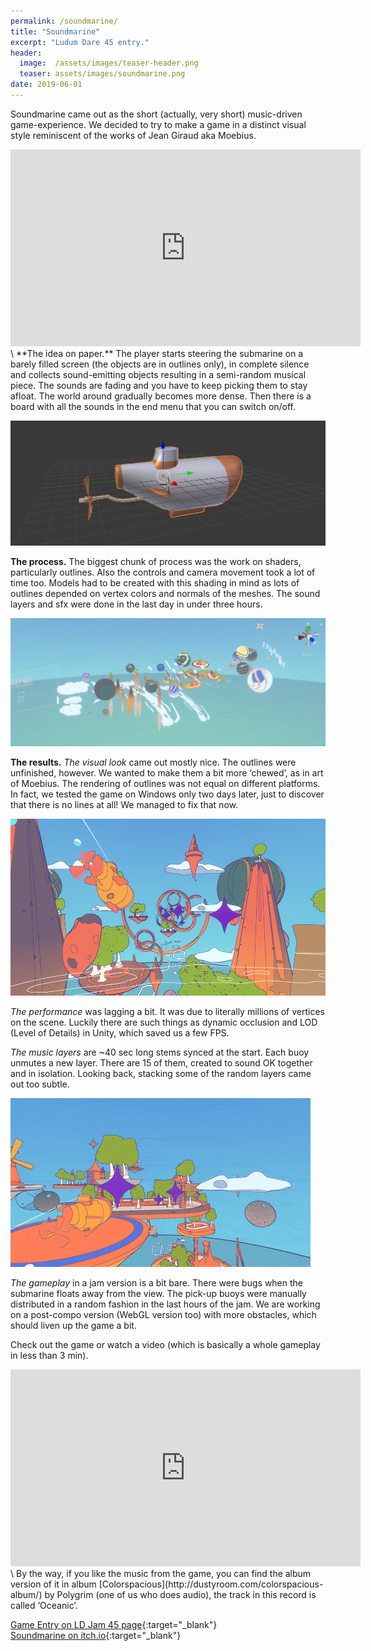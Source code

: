 ```yaml
---
permalink: /soundmarine/
title: "Soundmarine"
excerpt: "Ludum Dare 45 entry."
header:
  image:  /assets/images/teaser-header.png
  teaser: assets/images/soundmarine.png
date: 2019-06-01
---
```


Soundmarine came out as the short (actually, very short) music-driven game-experience. We decided to try to make a game in a distinct visual style reminiscent of the works of Jean Giraud aka Moebius.  

<iframe width="560" height="315" src="https://www.youtube.com/embed/GdnfOiPtmDg" title="YouTube video player" frameborder="0" allow="accelerometer; autoplay; clipboard-write; encrypted-media; gyroscope; picture-in-picture" allowfullscreen></iframe>  
\
**The idea on paper.** The player starts steering the submarine on a barely filled screen (the objects are in outlines only), in complete silence and collects sound-emitting objects resulting in a semi-random musical piece. The sounds are fading and you have to keep picking them to stay afloat. The world around gradually becomes more dense. Then there is a board with all the sounds in the end menu that you can switch on/off.

![](/assets/images/soundmarine-1-29570.png)  

**The process.** The biggest chunk of process was the work on shaders, particularly outlines. Also the controls and camera movement took a lot of time too. Models had to be created with this shading in mind as lots of outlines depended on vertex colors and normals of the meshes. The sound layers and sfx were done in the last day in under three hours.  

![](/assets/images/soundmarine-2-29575.png)  

**The results.** _The visual look_ came out mostly nice. The outlines were unfinished, however. We wanted to make them a bit more ‘chewed’, as in art of Moebius. The rendering of outlines was not equal on different platforms. In fact, we tested the game on Windows only two days later, just to discover that there is no lines at all! We managed to fix that now.  

![](/assets/images/soundmarine-3-2957a.png)  

_The performance_ was lagging a bit. It was due to literally millions of vertices on the scene. Luckily there are such things as dynamic occlusion and LOD (Level of Details) in Unity, which saved us a few FPS.  

_The music layers_ are ~40 sec long stems synced at the start. Each buoy unmutes a new layer. There are 15 of them, created to sound OK together and in isolation. Looking back, stacking some of the random layers came out too subtle.  

![](/assets/images/soundmarine-4-2957b.gif)  

_The gameplay_ in a jam version is a bit bare. There were bugs when the submarine floats away from the view. The pick-up buoys were manually distributed in a random fashion in the last hours of the jam. We are working on a post-compo version (WebGL version too) with more obstacles, which should liven up the game a bit.  

Check out the game or watch a video (which is basically a whole gameplay in less than 3 min).  

<iframe width="560" height="315" src="https://www.youtube.com/embed/om80uA44I5o" title="YouTube video player" frameborder="0" allow="accelerometer; autoplay; clipboard-write; encrypted-media; gyroscope; picture-in-picture" allowfullscreen></iframe>
\
By the way, if you like the music from the game, you can find the album version of it in album [Colorspacious](http://dustyroom.com/colorspacious-album/) by Polygrim (one of us who does audio), the track in this record is called ‘Oceanic’.  

[Game Entry on LD Jam 45 page](http://ldjam.com/events/ludum-dare/45/soundmarine){:target="_blank"}  
[Soundmarine on itch.io](http://dustyroom.itch.io/soundmarine){:target="_blank"}  